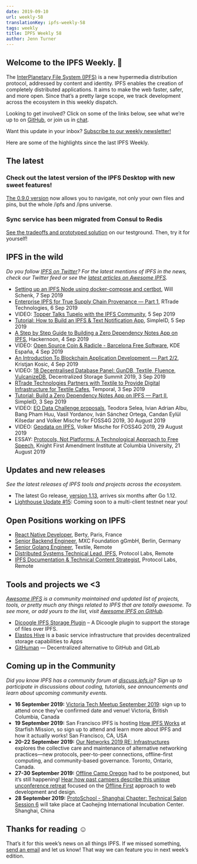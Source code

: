 ```yaml
---
date: 2019-09-10
url: weekly-58
translationKey: ipfs-weekly-58
tags: weekly
title: IPFS Weekly 58
author: Jenn Turner
---
```


## Welcome to the IPFS Weekly. 👋

The [InterPlanetary File System (IPFS)](https://ipfs.io/) is a new hypermedia distribution protocol, addressed by content and identity. IPFS enables the creation of completely distributed applications. It aims to make the web faster, safer, and more open. Since that’s a pretty large scope, we track development across the ecosystem in this weekly dispatch.

Looking to get involved? Click on some of the links below, see what we’re up to on [GitHub](https://github.com/ipfs), or join us in [chat](https://riot.im/app/#/room/#ipfs:matrix.org).
 
Want this update in your inbox? [Subscribe to our weekly newsletter!](https://tinyletter.com/ipfsnewsletter)

Here are some of the highlights since the last IPFS Weekly.

## The latest

### Check out the latest version of the IPFS Desktop with new sweet features!
[The 0.9.0 version](https://github.com/ipfs-shipyard/ipfs-desktop/releases/tag/v0.9.0) now allows you to navigate, not only your own files and pins, but the whole /ipfs and /ipns universe. 

### Sync service has been migrated from Consul to Redis
[See the tradeoffs and prototyped solution](https://github.com/ipfs/testground/issues/27#issuecomment-527857071) on our testground. Then, try it for yourself!


## IPFS in the wild
*Do you follow [IPFS on Twitter](https://twitter.com/IPFSbot)? For the latest mentions of IPFS in the news, check our Twitter feed or see the [latest articles on Awesome IPFS](https://awesome.ipfs.io/articles/).* 

+ [Setting up an IPFS Node using docker-compose and certbot](https://willschenk.com/articles/2019/setting_up_an_ipfs_node/), Will Schenk, 7 Sep 2019
+ [Enterprise IPFS for True Supply Chain Provenance — Part 1](https://medium.com/rtrade-technologies/enterprise-ipfs-for-true-supply-chain-provenance-part-1-89524337f27), RTrade Technologies, 6 Sep 2019
+ VIDEO: [Topper Talks Tupelo with the IPFS Community](https://www.quorumcontrol.com/blog/2019/9/5/protocollabs-ipfs), 5 Sep 2019
+ [Tutorial: How to Build an IPFS & Text Notification App](https://medium.com/simpleid-dev-tools/tutorial-how-to-build-an-ipfs-text-notification-app-d7e1a89c784b), SimpleID, 5 Sep 2019
+ [A Step by Step Guide to Building a Zero Dependency Notes App on IPFS](https://hackernoon.com/tutorial-build-a-zero-dependency-notes-app-on-ipfs-182y72e28), Hackernoon, 4 Sep 2019
+ VIDEO: [Open Source Coin & Radicle - Barcelona Free Software](https://www.youtube.com/watch?v=ucfn1R4WQNE), KDE España, 4 Sep 2019
+ [An Introduction To Blockchain Application Development — Part 2/2](https://dev.to/kristjank/an-introduction-to-blockchain-application-development-part-2-2-2k6), Kristjan Kosic, 4 Sep 2019
+ VIDEO: [18 Decentralised Database Panel: GunDB, Textile, Fluence, VulcanizeDB](https://www.youtube.com/watch?time_continue=1&v=AbvxEOG2EWU), Decentralized Storage Summit 2019, 3 Sep 2019
+ [RTrade Technologies Partners with Textile to Provide Digital Infrastructure for Textile Cafes](https://medium.com/temporal-cloud/rtrade-technologies-partners-with-textile-to-provide-digital-infrastructure-for-textile-cafes-3404296d2652), Temporal, 3 Sep 2019
+ [Tutorial: Build a Zero Dependency Notes App on IPFS — Part II](https://medium.com/simpleid-dev-tools/tutorial-build-an-encrypted-notes-app-on-ipfs-part-ii-3bdba2d867ad), SimpleID, 3 Sep 2019
+ VIDEO: [EO Data Challenge proposals](https://media.ccc.de/v/bucharest-513-eo-data-challenge-proposals#t=509),  Teodora Selea, Ivian Adrian Albu, Bang Pham Huu, Vasil Yordanov, Iván Sánchez Ortega, Candan Eylül Kilsedar and Volker Mische for FOSS4G 2019, 30 August 2019
+ VIDEO: [Geodata on IPFS](https://media.ccc.de/v/bucharest-401-geodata-on-ipfs), Volker Mische for FOSS4G 2019, 29 August 2019
+ ESSAY: [Protocols, Not Platforms: A Technological Approach to Free Speech](https://knightcolumbia.org/content/protocols-not-platforms-a-technological-approach-to-free-speech), Knight First Amendment Institute at Columbia University, 21 August 2019


## Updates and new releases
*See the latest releases of IPFS tools and projects across the ecosystem.*

+ The latest Go release, [version 1.13](https://golang.org/doc/go1.13), arrives six months after Go 1.12.
+ [Lighthouse Update #15](https://lighthouse.sigmaprime.io/update-15.html): Coming soon to a multi-client testnet near you!


## Open Positions working on IPFS

+ [React Native Developer](https://berty.tech/jobs/react-native-developer/), Berty, Paris, France
+ [Senior Backend Engineer](https://www.golangprojects.com/golang-go-job-dcr-Senior-Backend-Engineer-Berlin-MXC-Foundation-gGmbH.html), MXC Foundation gGmbH, Berlin, Germany
+ [Senior Golang Engineer](https://www.golangprojects.com/golang-go-job-def-Senior-Golang-Engineer-Remote-Textile.html), Textile, Remote
+ [Distributed Systems Technical Lead, IPFS](https://jobs.lever.co/protocol/9283f9b0-de64-4e1f-a221-5d02b0202198), Protocol Labs, Remote
+ [IPFS Documentation & Technical Content Strategist](https://jobs.lever.co/protocol/e7db2c84-afd7-44a4-9a27-449c751d8289), Protocol Labs, Remote


## Tools and projects we <3
*[Awesome IPFS](https://awesome.ipfs.io/) is a community maintained and updated list of projects, tools, or pretty much any things related to IPFS that are totally awesome. To see more, or add yours to the list, visit [Awesome IPFS on GitHub](https://github.com/ipfs/awesome-ipfs).* 

+ [Dicoogle IPFS Storage Plugin](https://github.com/BMDSoftware/dicoogle-ipfs-storage) – A Dicoogle plugin to support the storage of files over IPFS.
+ [Elastos Hive](https://elastos.academy/hive/) is a basic service infrastructure that provides decentralized storage capabilities to Apps
+ [GitHuman](https://medium.com/@ivirajanchan/githuman-decentralized-alternative-to-github-and-gitlab-d1941385c54b) — Decentralized alternative to GitHub and GitLab


## Coming up in the Community
*Did you know IPFS has a community forum at [discuss.ipfs.io](https://discuss.ipfs.io/)? Sign up to participate in discussions about coding, tutorials, see announcements and learn about upcoming community events.*


+ **16 September 2019:** [Victoria Tech Meetup September 2019](https://ti.to/fission/victoria-sept-2019): sign up to attend once they’ve confirmed date and venue! Victoria, British Columbia, Canada
+ **19 September 2019:** San Francisco IPFS is hosting [How IPFS Works](https://www.meetup.com/San-Francisco-IPFS/events/264171146/) at Starfish Mission, so sign up to attend and learn more about IPFS and how it actually works! San Francisco, CA, USA
+ **20-22 September 2019:** [Our Networks 2019 RE: Infrastructures](https://ournetworks.ca/) explores the collective care and maintenance of alternative networking practices—new protocols, peer-to-peer connections, offline-first computing, and community-based governance. Toronto, Ontario, Canada.
+ **27-30 September 2019:** [Offline Camp Oregon](http://offlinefirst.org/camp) had to be postponed, but it’s still happening! [Hear how past campers describe this unique unconference retreat](https://youtu.be/FNtpPW_7H1k) focused on the [Offline First](http://offlinefirst.org/) approach to web development and design.
+ **28 September 2019:** [ProtoSchool - Shanghai Chapter: Technical Salon Session 6](https://www.meetup.com/Shanghai-Decentralized-Systems-Meetup-Group/events/264683729/) will take place at Caohejing International Incubation Center. Shanghai, China 


## Thanks for reading ☺️

That’s it for this week’s news on all things IPFS. If we missed something, [send an email](mailto:newsletter@ipfs.io) and let us know! That way we can feature you in next week’s edition. 

